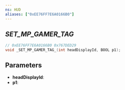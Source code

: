 ```yaml
---
ns: HUD
aliases: ["0xEE76FF7E6A0166B0"]
---
```

## _SET_MP_GAMER_TAG_

```c
// 0xEE76FF7E6A0166B0 0x767DED29
void _SET_MP_GAMER_TAG_(int headDisplayId, BOOL p1);
```


## Parameters
* **headDisplayId**: 
* **p1**: 

